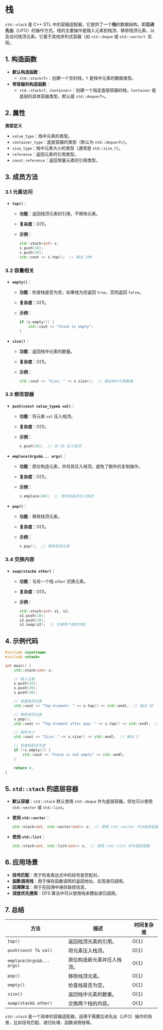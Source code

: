 # 栈

`std::stack` 是 C++ STL 中的容器适配器，它提供了一个**栈**的数据结构，即**后进先出**（LIFO）的操作方式。栈的主要操作是插入元素到栈顶、移除栈顶元素，以及访问栈顶元素。它基于其他序列式容器（如 `std::deque` 或 `std::vector`）实现。

## 1. **构造函数**

* **默认构造函数**：
  * `std::stack<T>`：创建一个空的栈，`T` 是栈中元素的数据类型。
* **带容器的构造函数**：
  * `std::stack<T, Container>`：创建一个指定底层容器的栈，`Container` 是底层的具体容器类型，默认是 `std::deque<T>`。

## 2. **属性**

**类型定义**

* `value_type`：栈中元素的类型。
* `container_type`：底层容器的类型（默认为 `std::deque<T>`）。
* `size_type`：栈中元素大小的类型（通常是 `std::size_t`）。
* `reference`：返回元素的引用类型。
* `const_reference`：返回常量元素的引用类型。

## 3. **成员方法**

### **3.1 元素访问**

* **`top()`**：
  * **功能**：返回栈顶元素的引用，不移除元素。
  * **复杂度**：O(1)。
  *   **示例**：

      ```cpp
      std::stack<int> s;
      s.push(10);
      s.push(20);
      std::cout << s.top();  // 输出 20# 
      ```

### **3.2 容量相关**

* **`empty()`**：
  * **功能**：检查栈是否为空，如果栈为空返回 `true`，否则返回 `false`。
  * **复杂度**：O(1)。
  *   **示例**：

      ```cpp
      if (s.empty()) {
          std::cout << "Stack is empty";
      }
      ```
* **`size()`**：
  * **功能**：返回栈中元素的数量。
  * **复杂度**：O(1)。
  *   **示例**：

      ```cpp
      std::cout << "Size: " << s.size();  // 输出栈中元素数量
      ```

### **3.3 修改容器**

* **`push(const value_type& val)`**：
  * **功能**：将元素 `val` 压入栈顶。
  * **复杂度**：O(1)。
  *   **示例**：

      ```cpp
      s.push(30);  // 将 30 压入栈顶
      ```
* **`emplace(Args&&... args)`**：
  * **功能**：原位构造元素，并将其压入栈顶，避免了额外的复制操作。
  * **复杂度**：O(1)。
  *   **示例**：

      ```cpp
      s.emplace(40);  // 原位构造并压入栈顶
      ```
* **`pop()`**：
  * **功能**：移除栈顶元素。
  * **复杂度**：O(1)。
  *   **示例**：

      ```cpp
      s.pop();  // 移除栈顶元素
      ```

### **3.4 交换内容**

* **`swap(stack& other)`**：
  * **功能**：与另一个栈 `other` 交换元素。
  * **复杂度**：O(1)。
  *   **示例**：

      ```cpp
      std::stack<int> s1, s2;
      s1.push(10);
      s2.push(20);
      s1.swap(s2);  // 交换两个栈的内容
      ```

## 4. **示例代码**

```cpp
#include <iostream>
#include <stack>

int main() {
    std::stack<int> s;

    // 插入元素
    s.push(10);
    s.push(20);
    s.push(30);

    // 查看栈顶元素
    std::cout << "Top element: " << s.top() << std::endl;  // 输出 30

    // 移除栈顶元素
    s.pop();
    std::cout << "Top element after pop: " << s.top() << std::endl;  // 输出 20

    // 栈的大小
    std::cout << "Size: " << s.size() << std::endl;  // 输出 2

    // 检查栈是否为空
    if (!s.empty()) {
        std::cout << "Stack is not empty" << std::endl;
    }

    return 0;
}
```

## 5. **`std::stack` 的底层容器**

* **默认容器**：`std::stack` 默认使用 `std::deque` 作为底层容器，但也可以使用 `std::vector` 或 `std::list`。
*   **使用 `std::vector`**：

    ```cpp
    std::stack<int, std::vector<int>> s;  // 使用 std::vector 作为底层容器
    ```
*   **使用 `std::list`**：

    ```cpp
    std::stack<int, std::list<int>> s;  // 使用 std::list 作为底层容器
    ```

## 6. **应用场景**

* **括号匹配**：用于检查表达式中的括号是否配对。
* **函数调用栈**：用于保存函数调用的返回地址，实现递归调用。
* **回溯算法**：用于在回溯中保存路径信息。
* **深度优先搜索**：DFS 算法中可以使用栈来模拟递归调用。



## 7. **总结**

| 方法                        | 描述            | 时间复杂度 |
| ------------------------- | ------------- | ----- |
| `top()`                   | 返回栈顶元素的引用。    | O(1)  |
| `push(const T& val)`      | 将元素压入栈顶。      | O(1)  |
| `emplace(Args&&... args)` | 原位构造新元素并压入栈顶。 | O(1)  |
| `pop()`                   | 移除栈顶元素。       | O(1)  |
| `empty()`                 | 检查栈是否为空。      | O(1)  |
| `size()`                  | 返回栈中元素的数量。    | O(1)  |
| `swap(stack& other)`      | 交换两个栈的内容。     | O(1)  |

`std::stack` 是一个简单的容器适配器，适用于需要后进先出（LIFO）操作的场景，比如括号匹配、递归处理、函数调用栈等。
